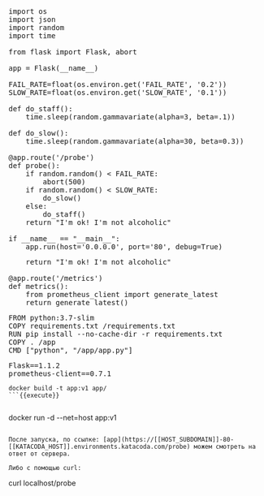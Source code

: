 <pre class="file" data-filename="./app/app.py" data-target="replace">
import os
import json
import random
import time

from flask import Flask, abort

app = Flask(__name__)

FAIL_RATE=float(os.environ.get('FAIL_RATE', '0.2'))
SLOW_RATE=float(os.environ.get('SLOW_RATE', '0.1'))

def do_staff():
    time.sleep(random.gammavariate(alpha=3, beta=.1))

def do_slow():
    time.sleep(random.gammavariate(alpha=30, beta=0.3))

@app.route('/probe')
def probe():
    if random.random() < FAIL_RATE:
        abort(500)
    if random.random() < SLOW_RATE:
        do_slow()
    else:
        do_staff()
    return "I'm ok! I'm not alcoholic"

if __name__ == "__main__":
    app.run(host='0.0.0.0', port='80', debug=True)
</pre>

<pre class="file" data-filename="./app/app.py" data-target="insert" data-marker=" return \"I'm ok! I'm not alcoholic\"">
    return "I'm ok! I'm not alcoholic"

@app.route('/metrics')
def metrics():
    from prometheus_client import generate_latest
    return generate_latest()
</pre>

<pre class="file" data-filename="./app/Dockerfile" data-target="replace">
FROM python:3.7-slim
COPY requirements.txt /requirements.txt
RUN pip install --no-cache-dir -r requirements.txt
COPY . /app
CMD ["python", "/app/app.py"]
</pre>

<pre class="file" data-filename="./app/requirements.txt" data-target="replace">
Flask==1.1.2
prometheus-client==0.7.1
</pre>

```
docker build -t app:v1 app/
```{{execute}}


```
docker run -d --net=host app:v1
```{{execute}}

После запуска, по ссылке: [app](https://[[HOST_SUBDOMAIN]]-80-[[KATACODA_HOST]].environments.katacoda.com/probe) можем смотреть на ответ от сервера. 

Либо с помощью curl:

```
curl localhost/probe
```{{execute}}
